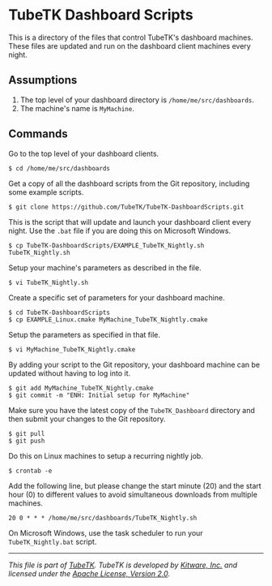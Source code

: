 TubeTK Dashboard Scripts
========================

This is a directory of the files that control TubeTK's dashboard machines. These files are updated and run on the dashboard client machines every night.

Assumptions
-----------

1. The top level of your dashboard directory is `/home/me/src/dashboards`.
2. The machine's name is `MyMachine`.

Commands
--------

Go to the top level of your dashboard clients.

    $ cd /home/me/src/dashboards

Get a copy of all the dashboard scripts from the Git repository, including some example scripts.

    $ git clone https://github.com/TubeTK/TubeTK-DashboardScripts.git

This is the script that will update and launch your dashboard client every night. Use the `.bat` file if you are doing this on Microsoft Windows.

    $ cp TubeTK-DashboardScripts/EXAMPLE_TubeTK_Nightly.sh TubeTK_Nightly.sh

Setup your machine's parameters as described in the file.

    $ vi TubeTK_Nightly.sh

Create a specific set of parameters for your dashboard machine.

    $ cd TubeTK-DashboardScripts
    $ cp EXAMPLE_Linux.cmake MyMachine_TubeTK_Nightly.cmake

Setup the parameters as specified in that file.

    $ vi MyMachine_TubeTK_Nightly.cmake

By adding your script to the Git repository, your dashboard machine can be updated without having to log into it.

    $ git add MyMachine_TubeTK_Nightly.cmake
    $ git commit -m "ENH: Initial setup for MyMachine"

Make sure you have the latest copy of the `TubeTK_Dashboard` directory and then submit your changes to the Git repository.

    $ git pull
    $ git push

Do this on Linux machines to setup a recurring nightly job.

    $ crontab -e

Add the following line, but please change the start minute (20) and the start hour (0) to different values to avoid simultaneous downloads from multiple machines.

    20 0 * * * /home/me/src/dashboards/TubeTK_Nightly.sh

On Microsoft Windows, use the task scheduler to run your `TubeTK_Nightly.bat` script.

---
*This file is part of [TubeTK](http://www.tubetk.org). TubeTK is developed by [Kitware, Inc.](http://www.kitware.com) and licensed under the [Apache License, Version 2.0](http://www.apache.org/licenses/LICENSE-2.0).*
